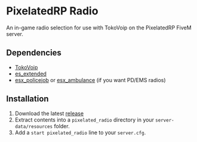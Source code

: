 # PixelatedRP Radio
An in-game radio selection for use with TokoVoip on the PixelatedRP FiveM server.

## Dependencies
* [TokoVoip](https://github.com/Itokoyamato/TokoVOIP_TS3)
* [es_extended](https://github.com/ESX-Org/es_extended)
* [esx_policejob](https://github.com/ESX-Org/esx_policejob) or [esx_ambulance](https://github.com/ESX-Org/esx_ambulancejob) (if you want PD/EMS radios)

## Installation
1. Download the latest [release](https://github.com/pixelated-rp/radio/releases)
2. Extract contents into a `pixelated_radio` directory in your `server-data/resources` folder.
3. Add a `start pixelated_radio` line to your `server.cfg`.